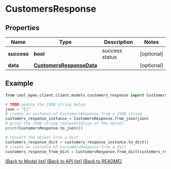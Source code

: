 # CustomersResponse


## Properties

Name | Type | Description | Notes
------------ | ------------- | ------------- | -------------
**success** | **bool** | success status | [optional] 
**data** | [**CustomersResponseData**](CustomersResponseData.md) |  | [optional] 

## Example

```python
from cool_open_client.client.models.customers_response import CustomersResponse

# TODO update the JSON string below
json = "{}"
# create an instance of CustomersResponse from a JSON string
customers_response_instance = CustomersResponse.from_json(json)
# print the JSON string representation of the object
print(CustomersResponse.to_json())

# convert the object into a dict
customers_response_dict = customers_response_instance.to_dict()
# create an instance of CustomersResponse from a dict
customers_response_from_dict = CustomersResponse.from_dict(customers_response_dict)
```
[[Back to Model list]](../README.md#documentation-for-models) [[Back to API list]](../README.md#documentation-for-api-endpoints) [[Back to README]](../README.md)


